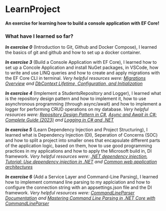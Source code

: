 # LearnProject

**An exercise for learning how to build a console application with EF Core!**

### What have I learned so far?


***In exercise 0*** (Introduction to Git, Github and Docker Compose), I learned the basics of git and github and how to set up a docker container.


***In exercise 3*** (Build a Console Application with EF Core), I learned how to set up a Concole Application and install NuGet packages, in VSCode, how to write and use LINQ queries and how to create and apply migrations with the EF Core CLI in terminal. *Very helpful resources were: [Migrations Overview](https://learn.microsoft.com/en-us/ef/core/managing-schemas/migrations/) and [DbContext Lifetime, Configuration, and Initialization](https://learn.microsoft.com/en-gb/ef/core/dbcontext-configuration/)*


***In exercise 4*** (Implement a StudentsRepository and Logger), I learned what is the repository design pattern and how to implement it, how to use asynchronous programming (through async/await) and how to implement a logger for performing CRUD operations on my database. *Very helpful resources were: [Repository Design Pattern in C#](https://dotnettutorials.net/lesson/repository-design-pattern-csharp/), [Async and Await in C#: Complete Guide (2023)](https://www.bytehide.com/blog/async-await-csharp) and [Logging in C# and .NET](https://learn.microsoft.com/en-us/dotnet/core/extensions/logging?tabs=command-line)*

***In exercise 5*** (Learn Dependency Injection and Project Structuring), I learned what is Dependency Injection (DI), Seperation of Concerns (SOC) and how to split a project into smaller ones that encapsulate different parts of the application logic, based on them, how to use good programming practices in my applications and how to apply the Microsoft build in, DI framework. *Very helpful resources were: [.NET dependency injection](https://learn.microsoft.com/en-us/dotnet/core/extensions/dependency-injection), [Tutorial: Use dependency injection in .NET](https://learn.microsoft.com/en-us/dotnet/core/extensions/dependency-injection-usage?source=recommendations) and [Common web application architectures](https://learn.microsoft.com/en-us/dotnet/architecture/modern-web-apps-azure/common-web-application-architectures)*

***In exercise 6*** (Add a Service Layer and Command-Line Parsing), I learned how to implement command line parsing to my applciation and how to configure the connection string with an appsettings.json file and the DI framework. *Very helpful resources were: [CommandLineParser Documentation](https://github.com/commandlineparser/commandline) and [Mastering Command Line Parsing in .NET Core with CommandLineParser](https://medium.com/@eduardosilva_94960/mastering-command-line-parsing-in-net-core-with-commandlineparser-c20721100359)*
